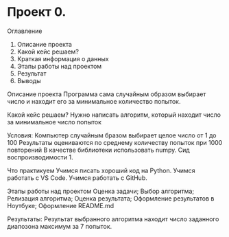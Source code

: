 # Проект 0.
Оглавление
1. Описание проекта
2. Какой кейс решаем?
3. Краткая информация о данных
4. Этапы работы над проектом
5. Результат
6. Выводы

Описание проекта
Программа сама случайным образом выбирает число и находит его за минимальное количество попыток.

Какой кейс решаем?
Нужно написать алгоритм, который находит число за минимальное число попыток

Условия:
Компьютер случайным бразом выбирает целое число от 1 до 100
Результаты оцениваются по среднему количеству попыток при 1000 повторений
В качестве библиотеки использовать numpy. Сид воспроизводимости 1.

Что практикуем
Учимся писать хороший код на Python.
Учимся работать с VS Code.
Учимся работать с GitHub.

Этапы работы над проектом
Оценка задачи;
Выбор алгоритма;
Релизация алгоритма;
Оценка результата;
Оформление результатов в Ноутбуке;
Оформление README.md

Результаты:
Результат выбранного алгоритма находит число заданного диапозона максимум за 7 попыток.
